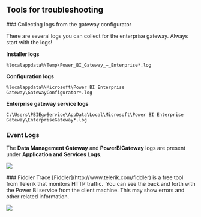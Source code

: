 ## Tools for troubleshooting

<a name="logs" />
### Collecting logs from the gateway configurator

There are several logs you can collect for the enterprise gateway. Always start with the logs!

**Installer logs**

    %localappdata%\Temp\Power_BI_Gateway_–_Enterprise*.log

**Configuration logs**

    %localappdata%\Microsoft\Power BI Enterprise Gateway\GatewayConfigurator*.log

**Enterprise gateway service logs**

    C:\Users\PBIEgwService\AppData\Local\Microsoft\Power BI Enterprise Gateway\EnterpriseGateway*.log

### Event Logs  
The **Data Management Gateway** and **PowerBIGateway** logs are present under **Application and Services Logs**.

![](media/powerbi-gateway-enterprise-tshoot/event-logs.png)

<a name="fiddler" />
### Fiddler Trace  
[Fiddler](http://www.telerik.com/fiddler) is a free tool from Telerik that monitors HTTP traffic.  You can see the back and forth with the Power BI service from the client machine. This may show errors and other related information.

![](media/powerbi-gateway-enterprise-tshoot/fiddler.png)